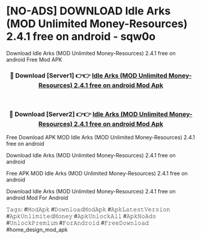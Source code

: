 # [NO-ADS] DOWNLOAD Idle Arks (MOD Unlimited Money-Resources) 2.4.1 free on android - sqw0o
Download Idle Arks (MOD Unlimited Money-Resources) 2.4.1 free on android Free Mod APK

<div align="center">
<h3>🔴 Download [Server1] 👉👉 <a href="https://apk-comot.site?title=Idle_Arks_(MOD_Unlimited_Money-Resources)_2.4.1_free_on_android">Idle Arks (MOD Unlimited Money-Resources) 2.4.1 free on android Mod Apk</a></h3><br>

<h3>🔴 Download [Server2] 👉👉 <a href="https://apk-comot.site?title=Idle_Arks_(MOD_Unlimited_Money-Resources)_2.4.1_free_on_android">Idle Arks (MOD Unlimited Money-Resources) 2.4.1 free on android Mod Apk</a></h3>
</div>


Free Download APK MOD Idle Arks (MOD Unlimited Money-Resources) 2.4.1 free on android

Download Idle Arks (MOD Unlimited Money-Resources) 2.4.1 free on android 

Free APK MOD Idle Arks (MOD Unlimited Money-Resources) 2.4.1 free on android 

Download Idle Arks (MOD Unlimited Money-Resources) 2.4.1 free on android Mod For Android

𝚃𝚊𝚐𝚜: #𝙼𝚘𝚍𝙰𝚙𝚔 #𝙳𝚘𝚠𝚗𝚕𝚘𝚊𝚍𝙼𝚘𝚍𝙰𝚙𝚔 #𝙰𝚙𝚔𝙻𝚊𝚝𝚎𝚜𝚝𝚅𝚎𝚛𝚜𝚒𝚘𝚗 #𝙰𝚙𝚔𝚄𝚗𝚕𝚒𝚖𝚒𝚝𝚎𝚍𝙼𝚘𝚗𝚎𝚢 #𝙰𝚙𝚔𝚄𝚗𝚕𝚘𝚌𝚔𝙰𝚕𝚕 #𝙰𝚙𝚔𝙽𝚘𝙰𝚍𝚜 #𝚄𝚗𝚕𝚘𝚌𝚔𝙿𝚛𝚎𝚖𝚒𝚞𝚖 #𝙵𝚘𝚛𝙰𝚗𝚍𝚛𝚘𝚒𝚍 #𝙵𝚛𝚎𝚎𝙳𝚘𝚠𝚗𝚕𝚘𝚊𝚍 #home_design_mod_apk